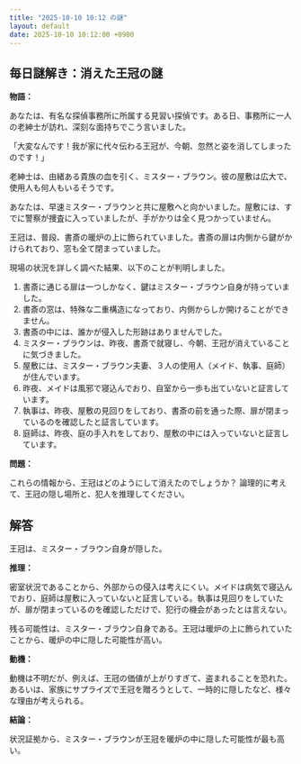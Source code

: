 ```yaml
---
title: "2025-10-10 10:12 の謎"
layout: default
date: 2025-10-10 10:12:00 +0900
---
```

## 毎日謎解き：消えた王冠の謎

**物語：**

あなたは、有名な探偵事務所に所属する見習い探偵です。ある日、事務所に一人の老紳士が訪れ、深刻な面持ちでこう言いました。

「大変なんです！我が家に代々伝わる王冠が、今朝、忽然と姿を消してしまったのです！」

老紳士は、由緒ある貴族の血を引く、ミスター・ブラウン。彼の屋敷は広大で、使用人も何人もいるそうです。

あなたは、早速ミスター・ブラウンと共に屋敷へと向かいました。屋敷には、すでに警察が捜査に入っていましたが、手がかりは全く見つかっていません。

王冠は、普段、書斎の暖炉の上に飾られていました。書斎の扉は内側から鍵がかけられており、窓も全て閉まっていました。

現場の状況を詳しく調べた結果、以下のことが判明しました。

1.  書斎に通じる扉は一つしかなく、鍵はミスター・ブラウン自身が持っていました。
2.  書斎の窓は、特殊な二重構造になっており、内側からしか開けることができません。
3.  書斎の中には、誰かが侵入した形跡はありませんでした。
4.  ミスター・ブラウンは、昨夜、書斎で就寝し、今朝、王冠が消えていることに気づきました。
5.  屋敷には、ミスター・ブラウン夫妻、３人の使用人（メイド、執事、庭師）が住んでいます。
6.  昨夜、メイドは風邪で寝込んでおり、自室から一歩も出ていないと証言しています。
7.  執事は、昨夜、屋敷の見回りをしており、書斎の前を通った際、扉が閉まっているのを確認したと証言しています。
8.  庭師は、昨夜、庭の手入れをしており、屋敷の中には入っていないと証言しています。

**問題：**

これらの情報から、王冠はどのようにして消えたのでしょうか？ 論理的に考えて、王冠の隠し場所と、犯人を推理してください。

## 解答

王冠は、ミスター・ブラウン自身が隠した。

**推理：**

密室状況であることから、外部からの侵入は考えにくい。メイドは病気で寝込んでおり、庭師は屋敷に入っていないと証言している。執事は見回りをしていたが、扉が閉まっているのを確認しただけで、犯行の機会があったとは言えない。

残る可能性は、ミスター・ブラウン自身である。王冠は暖炉の上に飾られていたことから、暖炉の中に隠した可能性が高い。

**動機：**

動機は不明だが、例えば、王冠の価値が上がりすぎて、盗まれることを恐れた。あるいは、家族にサプライズで王冠を贈ろうとして、一時的に隠したなど、様々な理由が考えられる。

**結論：**

状況証拠から、ミスター・ブラウンが王冠を暖炉の中に隠した可能性が最も高い。
